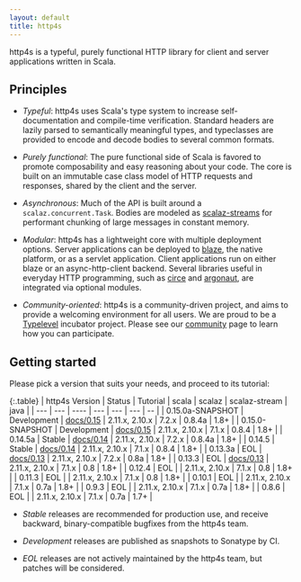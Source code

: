 ```yaml
---
layout: default
title: http4s
---
```


http4s is a typeful, purely functional HTTP library for client and
server applications written in Scala.

## Principles

* *Typeful*: http4s uses Scala's type system to increase
self-documentation and compile-time verification.  Standard headers
are lazily parsed to semantically meaningful types, and typeclasses
are provided to encode and decode bodies to several common formats.

* *Purely functional*: The pure functional side of Scala is favored to
promote composability and easy reasoning about your code.  The core is
built on an immutable case class model of HTTP requests and responses,
shared by the client and the server.

* *Asynchronous*: Much of the API is built around a
`scalaz.concurrent.Task`.  Bodies are modeled as
[scalaz-streams](scalaz-stream) for performant chunking of large
messages in constant memory.

* *Modular*: http4s has a lightweight core with multiple deployment
options.  Server applications can be deployed to [blaze], the native
platform, or as a servlet application.  Client applications run on
either blaze or an async-http-client backend.  Several libraries
useful in everyday HTTP programming, such as [circe] and [argonaut],
are integrated via optional modules.

* *Community-oriented*: http4s is a community-driven project, and aims
to provide a welcoming environment for all users.  We are proud to be
a [Typelevel](http://typelevel.org) incubator project.  Please see our
[community] page to learn how you can participate.

## Getting started ##

Please pick a version that suits your needs, and proceed to its tutorial:

{:.table}
| http4s Version   | Status      | Tutorial    | scala          | scalaz | scalaz-stream | java |
| ---              | ---         | ----        | ---            | ---    | ---           | --   | 
| 0.15.0a-SNAPSHOT | Development | [docs/0.15] | 2.11.x, 2.10.x | 7.2.x  | 0.8.4a        | 1.8+ |
| 0.15.0-SNAPSHOT  | Development | [docs/0.15] | 2.11.x, 2.10.x | 7.1.x  | 0.8.4         | 1.8+ |
| 0.14.5a          | Stable      | [docs/0.14] | 2.11.x, 2.10.x | 7.2.x  | 0.8.4a        | 1.8+ |
| 0.14.5           | Stable      | [docs/0.14] | 2.11.x, 2.10.x | 7.1.x  | 0.8.4         | 1.8+ |
| 0.13.3a          | EOL         | [docs/0.13] | 2.11.x, 2.10.x | 7.2.x  | 0.8a          | 1.8+ |
| 0.13.3           | EOL         | [docs/0.13] | 2.11.x, 2.10.x | 7.1.x  | 0.8           | 1.8+ |
| 0.12.4           | EOL         |             | 2.11.x, 2.10.x | 7.1.x  | 0.8           | 1.8+ |
| 0.11.3           | EOL         |             | 2.11.x, 2.10.x | 7.1.x  | 0.8           | 1.8+ |
| 0.10.1           | EOL         |             | 2.11.x, 2.10.x | 7.1.x  | 0.7a          | 1.8+ |
| 0.9.3            | EOL         |             | 2.11.x, 2.10.x | 7.1.x  | 0.7a          | 1.8+ |
| 0.8.6            | EOL         |             | 2.11.x, 2.10.x | 7.1.x  | 0.7a          | 1.7+ |

* _Stable_ releases are recommended for production use, and receive
backward, binary-compatible bugfixes from the http4s team.

* _Development_ releases are published as snapshots to Sonatype by CI.

* _EOL_ releases are not actively maintained by the http4s team, but
patches will be considered.

[scalaz-stream]: https://github.com/functional-streams-for-scala/fs2
[blaze]: https://github.com/http4s/blaze
[circe]: https://github.com/travisbrown/circe
[argonaut]: https://github.com/argonaut-io/argonaut
[community]: community
[code of conduct]: community/conduct.html
[docs/0.13]: docs/0.13
[docs/0.14]: docs/0.14
[docs/0.15]: docs/0.15
